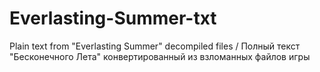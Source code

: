 # Everlasting-Summer-txt
Plain text from "Everlasting Summer" decompiled files / Полный текст "Бесконечного Лета" конвертированный из взломанных файлов игры
